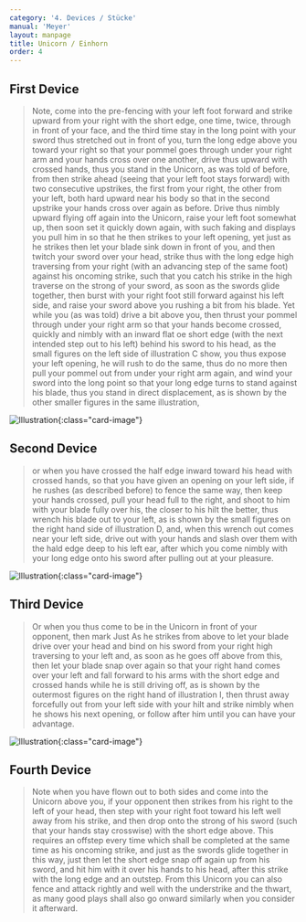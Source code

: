 ```yaml
---
category: '4. Devices / Stücke'
manual: 'Meyer'
layout: manpage
title: Unicorn / Einhorn
order: 4
---
```


## First Device

> Note, come into the pre-fencing with your left foot forward and strike upward from your right with the short edge, one time, twice, through in front of your face, and the third time stay in the long point with your sword thus stretched out in front of you, turn the long edge above you toward your right so that your pommel goes through under your right arm and your hands cross over one another, drive thus upward with crossed hands, thus you stand in the Unicorn, as was told of before, from then strike ahead (seeing that your left foot stays forward) with two consecutive upstrikes, the first from your right, the other from your left, both hard upward near his body so that in the second upstrike your hands cross over again as before. Drive thus nimbly upward flying off again into the Unicorn, raise your left foot somewhat up, then soon set it quickly down again, with such faking and displays you pull him in so that he then strikes to your left opening, yet just as he strikes then let your blade sink down in front of you, and then twitch your sword over your head, strike thus with the long edge high traversing from your right (with an advancing step of the same foot) against his oncoming strike, such that you catch his strike in the high traverse on the strong of your sword, as soon as the swords glide together, then burst with your right foot still forward against his left side, and raise your sword above you rushing a bit from his blade. Yet while you (as was told) drive a bit above you, then thrust your pommel through under your right arm so that your hands become crossed, quickly and nimbly with an inward flat oe short edge (with the next intended step out to his left) behind his sword to his head, as the small figures on the left side of illustration C show, you thus expose your left opening, he will rush to do the same, thus do no more then pull your pommel out from under your right arm again, and wind your sword into the long point so that your long edge turns to stand against his blade, thus you stand in direct displacement, as is shown by the other smaller figures in the same illustration,

![Illustration](/manuals/meyer/images/Meyer_1570_Longsword_C.jpg){:class="card-image"}

## Second Device

> or when you have crossed the half edge inward toward his head with crossed hands, so that you have given an opening on your left side, if he rushes (as described before) to fence the same way, then keep your hands crossed, pull your head full to the right, and shoot to him with your blade fully over his, the closer to his hilt the better, thus wrench his blade out to your left, as is shown by the small figures on the right hand side of illustration D, and, when this wrench out comes near your left side, drive out with your hands and slash over them with the hald edge deep to his left ear, after which you come nimbly with your long edge onto his sword after pulling out at your pleasure.

![Illustration](/manuals/meyer/images/Meyer_1570_Longsword_D.jpg){:class="card-image"}

## Third Device

> Or when you thus come to be in the Unicorn in front of your opponent, then mark Just As he strikes from above to let your blade drive over your head and bind on his sword from your right high traversing to your left and, as soon as he goes off above from this, then let your blade snap over again so that your right hand comes over your left and fall forward to his arms with the short edge and crossed hands while he is still driving off, as is shown by the outermost figures on the right hand of illustration I, then thrust away forcefully out from your left side with your hilt and strike nimbly when he shows his next opening, or follow after him until you can have your advantage.

![Illustration](/manuals/meyer/images/Meyer_1570_Longsword_I.jpg){:class="card-image"}

## Fourth Device

> Note when you have flown out to both sides and come into the Unicorn above you, if your opponent then strikes from his right to the left of your head, then step with your right foot toward his left well away from his strike, and then drop onto the strong of his sword (such that your hands stay crosswise) with the short edge above. This requires an offstep every time which shall be completed at the same time as his oncoming strike, and just as the swords glide together in this way, just then let the short edge snap off again up from his sword, and hit him with it over his hands to his head, after this strike with the long edge and an outstep. From this Unicorn you can also fence and attack rightly and well with the understrike and the thwart, as many good plays shall also go onward similarly when you consider it afterward.